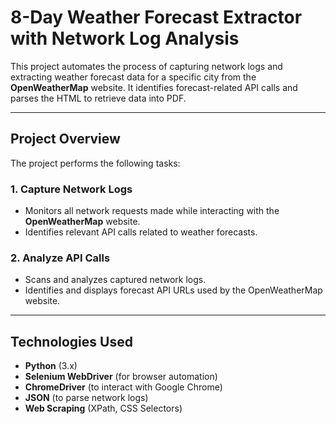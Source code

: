 # 8-Day Weather Forecast Extractor with Network Log Analysis

This project automates the process of capturing network logs and extracting weather forecast data for a specific city from the **OpenWeatherMap** website. It identifies forecast-related API calls and parses the HTML to retrieve data into PDF.

---

## Project Overview

The project performs the following tasks:

### 1. Capture Network Logs
- Monitors all network requests made while interacting with the **OpenWeatherMap** website.
- Identifies relevant API calls related to weather forecasts.

### 2. Analyze API Calls
- Scans and analyzes captured network logs.
- Identifies and displays forecast API URLs used by the OpenWeatherMap website.

---

## Technologies Used

- **Python** (3.x)
- **Selenium WebDriver** (for browser automation)
- **ChromeDriver** (to interact with Google Chrome)
- **JSON** (to parse network logs)
- **Web Scraping** (XPath, CSS Selectors)

